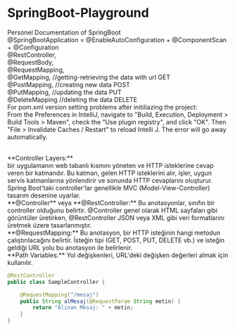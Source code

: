 # SpringBoot-Playground
Personel Documentation of SpringBoot
<br />
@SpringBootApplication = @EnableAutoConfiguration + @ComponentScan + @Configuration
<br />
@RestController, 
<br />
@RequestBody, 
<br />
@RequestMapping, 
<br />
@GetMapping,  //getting-retrieving the data with url GET
<br />
@PostMapping,   //creating new data POST 
<br />
@PutMapping, 		//updating the data PUT
<br />
@DeleteMapping		//deleting the data DELETE
<br />
For pom.xml version setting problems after initiliazing the project:
<br />
From the Preferences in IntelliJ, navigate to "Build, Execution, Deployment > Build Tools > Maven", check the "Use plugin registry", and click "OK".
Then "File > Invalidate Caches / Restart" to reload Intelli J. The error will go away automatically.

<br />
**Controller Layers:**
<br />
bir uygulamanın web tabanlı kısmını yöneten ve HTTP isteklerine cevap veren bir katmandır. Bu katman, gelen HTTP isteklerini alır, işler, uygun servis katmanlarına yönlendirir ve sonunda HTTP cevaplarını oluşturur. Spring Boot'taki controller'lar genellikle MVC (Model-View-Controller) tasarım desenine uyarlar.
<br />
**@Controller** veya **@RestController:** Bu anotasyonlar, sınıfın bir controller olduğunu belirtir. @Controller genel olarak HTML sayfaları gibi görüntüler üretirken, @RestController JSON veya XML gibi veri formatlarını üretmek üzere tasarlanmıştır.
<br />
**@RequestMapping:** Bu anotasyon, bir HTTP isteğinin hangi metodun çalıştırılacağını belirtir. İsteğin tipi (GET, POST, PUT, DELETE vb.) ve isteğin geldiği URL yolu bu anotasyon ile belirlenir.
<br />
**Path Variables:** Yol değişkenleri, URL'deki değişken değerleri almak için kullanılır.

```java
@RestController
public class SampleController {

    @RequestMapping("/mesaj")
    public String alMesaj(@RequestParam String metin) {
        return "Alınan Mesaj: " + metin;
    }
}

```



